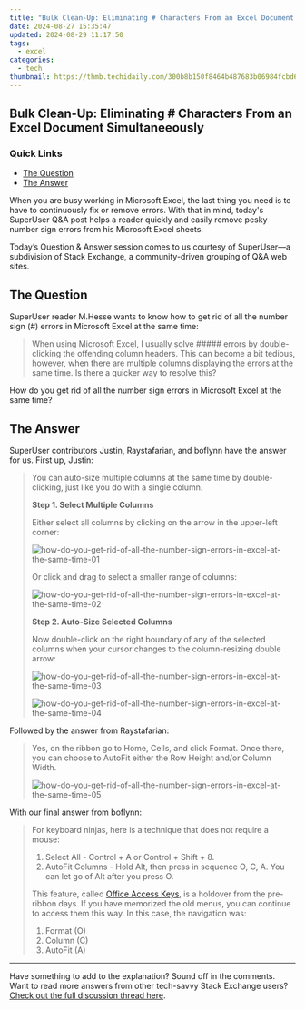 ```yaml
---
title: "Bulk Clean-Up: Eliminating # Characters From an Excel Document Simultaneeously"
date: 2024-08-27 15:35:47
updated: 2024-08-29 11:17:50
tags:
  - excel
categories:
  - tech
thumbnail: https://thmb.techidaily.com/300b8b150f8464b487683b06984fcbd6662b4fb116965638afb915b9861f6dbd.jpg
---
```


## Bulk Clean-Up: Eliminating # Characters From an Excel Document Simultaneeously

### Quick Links

* [The Question](https://extra-approaches.techidaily.com/updated-stop-personalized-recommendations-for-podcasts-on-spotify/)
* [The Answer](https://android-location-track.techidaily.com/ways-to-stop-parent-tracking-your-zte-axon-40-lite-drfone-by-drfone-virtual-android/)

 When you are busy working in Microsoft Excel, the last thing you need is to have to continuously fix or remove errors. With that in mind, today's SuperUser Q&A post helps a reader quickly and easily remove pesky number sign errors from his Microsoft Excel sheets.

 Today’s Question & Answer session comes to us courtesy of SuperUser—a subdivision of Stack Exchange, a community-driven grouping of Q&A web sites.

##  The Question

 SuperUser reader M.Hesse wants to know how to get rid of all the number sign (#) errors in Microsoft Excel at the same time:

> When using Microsoft Excel, I usually solve ##### errors by double-clicking the offending column headers. This can become a bit tedious, however, when there are multiple columns displaying the errors at the same time. Is there a quicker way to resolve this?

 How do you get rid of all the number sign errors in Microsoft Excel at the same time?

##  The Answer

 SuperUser contributors Justin, Raystafarian, and boflynn have the answer for us. First up, Justin:

> You can auto-size multiple columns at the same time by double-clicking, just like you do with a single column.
> 
> **Step 1\. Select Multiple Columns** 
> 
> Either select all columns by clicking on the arrow in the upper-left corner:
> 
> ![how-do-you-get-rid-of-all-the-number-sign-errors-in-excel-at-the-same-time-01](https://static1.howtogeekimages.com/wordpress/wp-content/uploads/2015/06/how-do-you-get-rid-of-all-the-number-sign-errors-in-excel-at-the-same-time-01.jpg) 
> 
> Or click and drag to select a smaller range of columns:
> 
> ![how-do-you-get-rid-of-all-the-number-sign-errors-in-excel-at-the-same-time-02](https://static1.howtogeekimages.com/wordpress/wp-content/uploads/2015/06/how-do-you-get-rid-of-all-the-number-sign-errors-in-excel-at-the-same-time-02.jpg) 
> 
> **Step 2\. Auto-Size Selected Columns** 
> 
> Now double-click on the right boundary of any of the selected columns when your cursor changes to the column-resizing double arrow:
> 
> ![how-do-you-get-rid-of-all-the-number-sign-errors-in-excel-at-the-same-time-03](https://static1.howtogeekimages.com/wordpress/wp-content/uploads/2015/06/how-do-you-get-rid-of-all-the-number-sign-errors-in-excel-at-the-same-time-03.jpg) 
> 
> ![how-do-you-get-rid-of-all-the-number-sign-errors-in-excel-at-the-same-time-04](https://static1.howtogeekimages.com/wordpress/wp-content/uploads/2015/06/how-do-you-get-rid-of-all-the-number-sign-errors-in-excel-at-the-same-time-04.jpg) 

 Followed by the answer from Raystafarian:

> Yes, on the ribbon go to Home, Cells, and click Format. Once there, you can choose to AutoFit either the Row Height and/or Column Width.
> 
> ![how-do-you-get-rid-of-all-the-number-sign-errors-in-excel-at-the-same-time-05](https://static1.howtogeekimages.com/wordpress/wp-content/uploads/2015/06/how-do-you-get-rid-of-all-the-number-sign-errors-in-excel-at-the-same-time-05.jpg) 

 With our final answer from boflynn:

> For keyboard ninjas, here is a technique that does not require a mouse:
> 
> 1. Select All - Control + A or Control + Shift + 8.
> 2. AutoFit Columns - Hold Alt, then press in sequence O, C, A. You can let go of Alt after you press O.
> 
> This feature, called [Office Access Keys](https://support.office.com/en-us/article/Use-access-keys-from-Office-2003-in-Ribbon-programs-00017F69-0D9B-4A12-A6DA-3F01C61B1593), is a holdover from the pre-ribbon days. If you have memorized the old menus, you can continue to access them this way. In this case, the navigation was:
> 
> 1. Format (O)
> 2. Column (C)
> 3. AutoFit (A)

---

 Have something to add to the explanation? Sound off in the comments. Want to read more answers from other tech-savvy Stack Exchange users? [Check out the full discussion thread here](http://superuser.com/questions/928591/get-rid-of-all-errors-at-once-in-excel).

<ins class="adsbygoogle"
     style="display:block"
     data-ad-format="autorelaxed"
     data-ad-client="ca-pub-7571918770474297"
     data-ad-slot="1223367746"></ins>



<ins class="adsbygoogle"
     style="display:block"
     data-ad-client="ca-pub-7571918770474297"
     data-ad-slot="8358498916"
     data-ad-format="auto"
     data-full-width-responsive="true"></ins>
